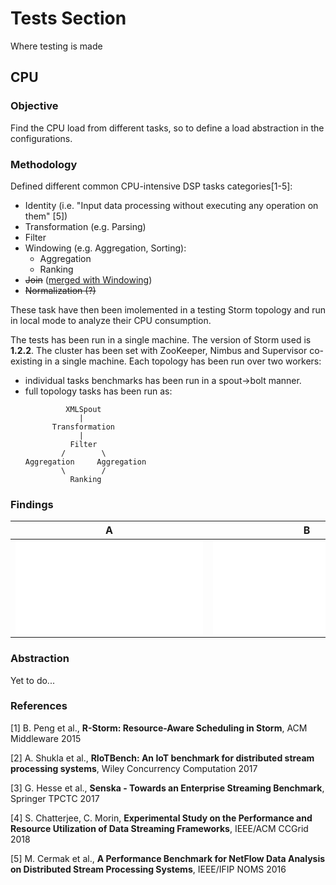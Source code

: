 # Tests Section

Where testing is made

## CPU

### Objective

Find the CPU load from different tasks, so to define a load abstraction in the configurations.

### Methodology

Defined different common CPU-intensive DSP tasks categories[1-5]:

* Identity (i.e. "Input data processing without executing any operation on them" [5])
* Transformation (e.g. Parsing)
* Filter
* Windowing (e.g. Aggregation, Sorting):
  * Aggregation
  * Ranking
* ~~Join~~ ([merged with Windowing](https://github.com/ale93p/namb/issues/6#issuecomment-456091723))
* ~~Normalization (?)~~

These task have then been imolemented in a testing Storm topology and run in local mode to analyze their CPU consumption.

The tests has been run in a single machine. The version of Storm used is **1.2.2**. 
The cluster has been set with ZooKeeper, Nimbus and Supervisor co-existing in a single machine.
Each topology has been run over two workers:
* individual tasks benchmarks has been run in a spout->bolt manner.
* full topology tasks has been run as:
    ```
             XMLSpout
                |
          Transformation
                |
              Filter
            /        \
    Aggregation     Aggregation
            \        /
              Ranking
    ```

### Findings

| A | B |
|-------------------|------------------|
|![](plots/common_individual_boxplot.pdf.pdf)| ![](images/common_full_topo_boxplot.pdf)|


### Abstraction

Yet to do...

### References

[1] B. Peng et al., **R-Storm: Resource-Aware Scheduling in Storm**, ACM Middleware 2015

[2] A. Shukla et al., **RIoTBench: An IoT benchmark for distributed stream processing systems**, Wiley Concurrency Computation 2017

[3] G. Hesse et al., **Senska - Towards an Enterprise Streaming Benchmark**, Springer TPCTC 2017

[4] S. Chatterjee, C. Morin, **Experimental Study on the Performance and Resource Utilization of Data Streaming Frameworks**, IEEE/ACM CCGrid 2018

[5] M. Cermak et al., **A Performance Benchmark for NetFlow Data Analysis on Distributed Stream Processing Systems**, IEEE/IFIP NOMS 2016
